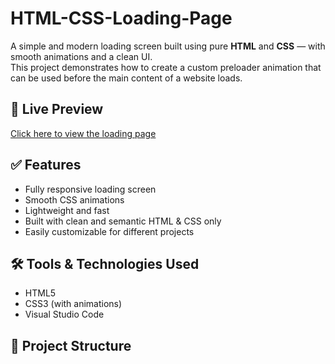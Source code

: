 # HTML-CSS-Loading-Page

A simple and modern loading screen built using pure **HTML** and **CSS** — with smooth animations and a clean UI.  
This project demonstrates how to create a custom preloader animation that can be used before the main content of a website loads.

## 🔗 Live Preview
[Click here to view the loading page](YOUR_LIVE_LINK_HERE)

## ✅ Features
- Fully responsive loading screen
- Smooth CSS animations
- Lightweight and fast
- Built with clean and semantic HTML & CSS only
- Easily customizable for different projects

## 🛠️ Tools & Technologies Used
- HTML5
- CSS3 (with animations)
- Visual Studio Code

## 📁 Project Structure
